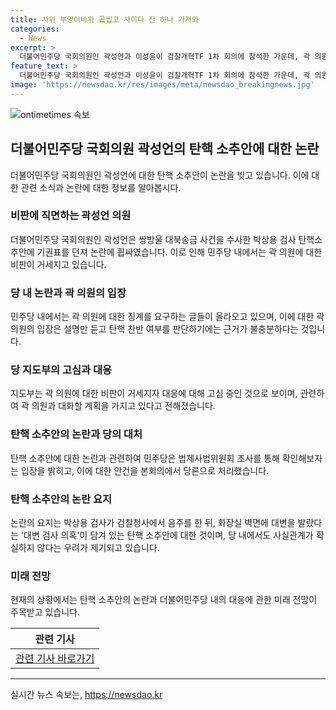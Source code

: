 ```yaml
---
title: 사위 부엉이바위 곱씹고 사이다 잔 하나 가져와
categories:
  - News
excerpt: >
  더불어민주당 국회의원인 곽성언과 이성윤이 검찰개혁TF 1차 회의에 참석한 가운데, 곽 의원이 박상용 검사 탄핵 소추안에 기권했고 이에 대해 친이재명계 강성당원들로부터 맹렬한 비판을 받고 있다. 또한, 박상용 검사에 대한 의혹과 관련된 탄핵안을 국회 법제사법위원회에 회부하는 안건을 본회의에서 당론으로 처리하는 등 논란이 계속되고 있다. 지도부는 이에 대한 대응을 고심 중인 것으로 보이며, 곽 의원에 대한 비판이 거세지자 관련 지도부의 조치가 주목받고 있다.
feature_text: >
  더불어민주당 국회의원인 곽성언과 이성윤이 검찰개혁TF 1차 회의에 참석한 가운데, 곽 의원이 박상용 검사 탄핵 소추안에 기권했고 이에 대해 친이재명계 강성당원들로부터 맹렬한 비판을 받고 있다. 또한, 박상용 검사에 대한 의혹과 관련된 탄핵안을 국회 법제사법위원회에 회부하는 안건을 본회의에서 당론으로 처리하는 등 논란이 계속되고 있다. 지도부는 이에 대한 대응을 고심 중인 것으로 보이며, 곽 의원에 대한 비판이 거세지자 관련 지도부의 조치가 주목받고 있다.
image: 'https://newsdao.kr/res/images/meta/newsdao_breakingnews.jpg'
---
```


<p><img src="https://newsdao.kr/res/images/meta/newsdao_breakingnews.jpg" alt="ontimetimes 속보" /></p>

<h2 data-ke-size="size26">더불어민주당 국회의원 곽성언의 탄핵 소추안에 대한 논란</h2>

<p data-ke-size="size16">더불어민주당 국회의원인 곽성언에 대한 탄핵 소추안이 논란을 빚고 있습니다. 이에 대한 관련 소식과 논란에 대한 정보를 알아봅시다.</p>

<h3>비판에 직면하는 곽성언 의원</h3>

<p data-ke-size="size16">더불어민주당 국회의원인 곽성언은 쌍방울 대북송금 사건을 수사한 박상용 검사 탄핵소추안에 기권표를 던져 논란에 휩싸였습니다. 이로 인해 민주당 내에서는 곽 의원에 대한 비판이 거세지고 있습니다.</p>

<h3>당 내 논란과 곽 의원의 입장</h3>

<p data-ke-size="size16">민주당 내에서는 곽 의원에 대한 징계를 요구하는 글들이 올라오고 있으며, 이에 대한 곽 의원의 입장은 설명만 듣고 탄핵 찬반 여부를 판단하기에는 근거가 불충분하다는 것입니다.</p>

<h3>당 지도부의 고심과 대응</h3>

<p data-ke-size="size16">지도부는 곽 의원에 대한 비판이 거세지자 대응에 대해 고심 중인 것으로 보이며, 관련하여 곽 의원과 대화할 계획을 가지고 있다고 전해졌습니다.</p>

<h3>탄핵 소추안의 논란과 당의 대처</h3>

<p data-ke-size="size16">탄핵 소추안에 대한 논란과 관련하여 민주당은 법제사법위원회 조사를 통해 확인해보자는 입장을 밝히고, 이에 대한 안건을 본회의에서 당론으로 처리했습니다.</p>

<h3>탄핵 소추안의 논란 요지</h3>

<p data-ke-size="size16">논란의 요지는 박상용 검사가 검찰청사에서 음주를 한 뒤, 화장실 벽면에 대변을 발랐다는 '대변 검사 의혹'이 담겨 있는 탄핵 소추안에 대한 것이며, 당 내에서도 사실관계가 확실하지 않다는 우려가 제기되고 있습니다.</p>

<h3>미래 전망</h3>

<p data-ke-size="size16">현재의 상황에서는 탄핵 소추안의 논란과 더불어민주당 내의 대응에 관한 미래 전망이 주목받고 있습니다.</p>

<table>
  <thead>
    <tr>
      <th style="text-align: center; height: 17px;"><b>관련 기사</b></th>
    </tr>
  </thead>
  <tbody>
    <tr>
      <td style="text-align: center; height: 17px;"><a href="링크">관련 기사 바로가기</a></td>
    </tr>
  </tbody>
</table>

<hr>
실시간 뉴스 속보는, <a href="https://newsdao.kr" rel="dofollow">https://newsdao.kr</a>


